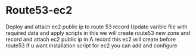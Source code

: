 # Route53-ec2
Deploy and attach ec2 public ip to route 53 record
Update varible file with required data and apply scripts
in this we will create route53 new zone and record and attach ec2 public ip in A record this ec2 will create before route53
If u want installation script for ec2 you can add and configure 
